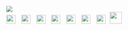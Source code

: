<picture>
  <source media="(prefers-color-scheme: dark)" srcset="https://readme-typing-svg.demolab.com?font=Fira+Code&size=24&pause=1000&color=FFFFFF&vCenter=true&width=435&lines=Gustavo+Trizotti.">
  <source media="(prefers-color-scheme: light)" srcset="https://readme-typing-svg.demolab.com?font=Fira+Code&size=24&pause=1000&color=222222&vCenter=true&width=435&lines=Gustavo+Trizotti.">
  <img src="https://user-images.githubusercontent.com/25423296/163456779-a8556205-d0a5-45e2-ac17-42d089e3c3f8.png">
</picture>
<div>
  <img height="24" width="24" src="https://cdn.simpleicons.org/typescript/222/fff" /> &nbsp&nbsp
  <img height="24" width="24" src="https://cdn.simpleicons.org/nestjs/222/fff" /> &nbsp&nbsp
  <img height="24" width="24" src="https://cdn.simpleicons.org/spring/222/fff" /> &nbsp&nbsp
  <img height="24" width="24" src="https://cdn.simpleicons.org/react/222/fff" /> &nbsp&nbsp
  <img height="24" width="24" src="https://cdn.simpleicons.org/expo/222/fff" /> &nbsp&nbsp
  <img height="24" width="24" src="https://cdn.simpleicons.org/postgresql/222/fff" /> &nbsp&nbsp
  <img height="24" width="24" src="https://cdn.simpleicons.org/openjdk/222/fff" /> &nbsp
  <picture>
    <source media="(prefers-color-scheme: dark)" srcset="https://github.com/user-attachments/assets/3eb8a963-58a3-49ba-b63e-3d5a947f3109">
    <source media="(prefers-color-scheme: light)" srcset="https://github.com/user-attachments/assets/6c4d830f-ab82-46f0-83fd-6fb9a4851431">
    <img height="32" width="32" src="https://user-images.githubusercontent.com/25423296/163456779-a8556205-d0a5-45e2-ac17-42d089e3c3f8.png">
  </picture>
</div>
